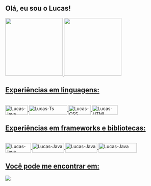## Olá, eu sou o Lucas!

<div>  
  <a href="https://github.com/Lucasrcarvalho">
  <img height="180em" src="https://github-readme-stats.vercel.app/api?username=Lucasrcarvalho&show_icons=true&theme=light&include_all_commits=true&count_private=true"/>
  <img height="180em" src="https://github-readme-stats.vercel.app/api/top-langs/?username=Lucasrcarvalho&layout=compact&langs_count=16&theme=light"/>
</div>

## Experiências em linguagens:
<div style="display: inline_block"><br>
  <!--<img align="center" alt="Lucas-Java" height="30" width="40" src="https://raw.githubusercontent.com/devicons/devicon/master/icons/java/java-plain.svg"/>-->
  <img align="center" alt="Lucas-Java" height="30" width="70" src="https://img.shields.io/badge/Java-ED8B00?style=for-the-badge&logo=openjdk&logoColor=white"/>
  <img align="center" alt="Lucas-Ts" height="30" width="120" src="https://img.shields.io/badge/TypeScript-007ACC?style=for-the-badge&logo=typescript&logoColor=white"/>  
  <img align="center" alt="Lucas-CSS" height="30" width="70" src="https://img.shields.io/badge/CSS3-1572B6?style=for-the-badge&logo=css3&logoColor=white"/>
  <img align="center" alt="Lucas-HTML" height="30" width="80" src="https://img.shields.io/badge/HTML5-E34F26?style=for-the-badge&logo=html5&logoColor=white"/>
</div>

## Experiências em frameworks e bibliotecas:
<div style="display: inline_block"><br>
  <!--<img align="center" alt="Lucas-Java" height="30" width="40" src="https://raw.githubusercontent.com/devicons/devicon/master/icons/java/java-plain.svg"/>-->
  <img align="center" alt="Lucas-Java" height="30" width="80" src="https://img.shields.io/badge/Spring-6DB33F?style=for-the-badge&logo=spring&logoColor=white"/>
  <img align="center" alt="Lucas-Java" height="30" width="100" src="https://img.shields.io/badge/Angular-DD0031?style=for-the-badge&logo=angular&logoColor=white"/>
  <img align="center" alt="Lucas-Java" height="30" width="100" src="https://img.shields.io/badge/jQuery-0769AD?style=for-the-badge&logo=jquery&logoColor=white"/>
  <img align="center" alt="Lucas-Java" height="30" width="120" src="https://img.shields.io/badge/Bootstrap-563D7C?style=for-the-badge&logo=bootstrap&logoColor=white"/>
</div>

## Você pode me encontrar em:

<div>
  <a href="https://linkedin.com//in/lucas-ribeiro-carvalho-172678134" target="_blank"><img src="https://img.shields.io/badge/-LinkedIn-%230077B5?style=for-the-badge&logo=linkedin&logoColor=white" target="_blank" /></a>
</div>
    
<!--
**Lucasrcarvalho/Lucasrcarvalho** is a ✨ _special_ ✨ repository because its `README.md` (this file) appears on your GitHub profile.

Here are some ideas to get you started:

- 🔭 I’m currently working on ...
- 🌱 I’m currently learning ...
- 👯 I’m looking to collaborate on ...
- 🤔 I’m looking for help with ...
- 💬 Ask me about ...
- 📫 How to reach me: ...
- 😄 Pronouns: ...
- ⚡ Fun fact: ...
-->

